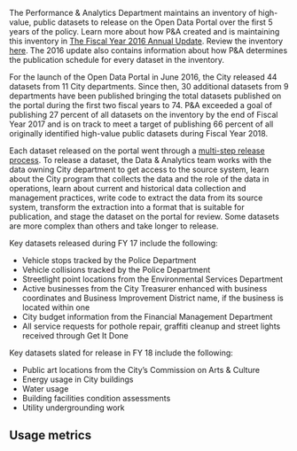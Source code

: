 The Performance & Analytics Department maintains an inventory of high-value, public datasets to release on the Open Data Portal over the first 5 years of the policy. Learn more about how P&A created and is maintaining this inventory in [The Fiscal Year 2016 Annual Update](https://datasd.gitbooks.io/open-data-implementation-update-2016/content/main/prioritization.html). Review the inventory [here](https://data.sandiego.gov/datasets/data-inventory/). The 2016 update also contains information about how P&A determines the publication schedule for every dataset in the inventory.

For the launch of the Open Data Portal in June 2016, the City released 44 datasets from 11 City departments. Since then, 30 additional datasets from 9 departments have been published bringing the total datasets published on the portal during the first two fiscal years to 74. P&A exceeded a goal of publishing 27 percent of all datasets on the inventory by the end of Fiscal Year 2017 and is on track to meet a target of publishing 66 percent of all originally identified high-value public datasets during Fiscal Year 2018.

Each dataset released on the portal went through a [multi-step release process](https://datasd.gitbooks.io/open-data-implementation-update-2016/content/main/data_release.html). To release a dataset, the Data & Analytics team works with the data owning City department to get access to the source system, learn about the City program that collects the data and the role of the data in operations, learn about current and historical data collection and management practices, write code to extract the data from its source system, transform the extraction into a format that is suitable for publication, and stage the dataset on the portal for review. Some datasets are more complex than others and take longer to release.

Key datasets released during FY 17 include the following:

* Vehicle stops tracked by the Police Department
* Vehicle collisions tracked by the Police Department
* Streetlight point locations from the Environmental Services Department
* Active businesses from the City Treasurer enhanced with business coordinates and Business Improvement District name, if the business is located within one
* City budget information from the Financial Management Department
* All service requests for pothole repair, graffiti cleanup and street lights received through Get It Done

Key datasets slated for release in FY 18 include the following:

* Public art locations from the City’s Commission on Arts & Culture
* Energy usage in City buildings
* Water usage
* Building facilities condition assessments
* Utility undergrounding work

## Usage metrics

